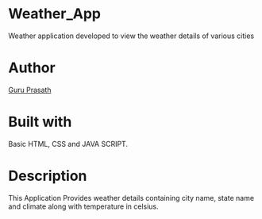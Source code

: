 # Weather_App

Weather application developed to view the weather details of various cities 

# Author

<a href="https://github.com/guruk05">Guru Prasath</a>

# Built with

Basic HTML, CSS and JAVA SCRIPT.

# Description

This Application Provides weather details containing city name, state name and climate along with temperature in celsius.
